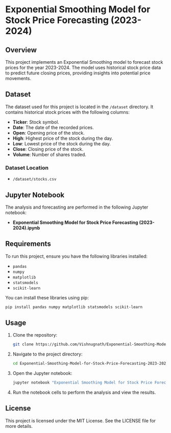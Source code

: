 
# Exponential Smoothing Model for Stock Price Forecasting (2023-2024)

## Overview
This project implements an Exponential Smoothing model to forecast stock prices for the year 2023-2024. The model uses historical stock price data to predict future closing prices, providing insights into potential price movements.

## Dataset
The dataset used for this project is located in the `/dataset` directory. It contains historical stock prices with the following columns:
- **Ticker**: Stock symbol.
- **Date**: The date of the recorded prices.
- **Open**: Opening price of the stock.
- **High**: Highest price of the stock during the day.
- **Low**: Lowest price of the stock during the day.
- **Close**: Closing price of the stock.
- **Volume**: Number of shares traded.

### Dataset Location
- `/dataset/stocks.csv`

## Jupyter Notebook
The analysis and forecasting are performed in the following Jupyter notebook:
- **Exponential Smoothing Model for Stock Price Forecasting (2023-2024).ipynb**

## Requirements
To run this project, ensure you have the following libraries installed:
- `pandas`
- `numpy`
- `matplotlib`
- `statsmodels`
- `scikit-learn`

You can install these libraries using pip:

```bash
pip install pandas numpy matplotlib statsmodels scikit-learn
```

## Usage
1. Clone the repository:
   ```bash
   git clone https://github.com/Vishnugnath/Exponential-Smoothing-Model-for-Stock-Price-Forecasting-2023-2024.git
   ```
2. Navigate to the project directory:
   ```bash
   cd Exponential-Smoothing-Model-for-Stock-Price-Forecasting-2023-2024
   ```
3. Open the Jupyter notebook:
   ```bash
   jupyter notebook "Exponential Smoothing Model for Stock Price Forecasting (2023-2024).ipynb"
   ```

4. Run the notebook cells to perform the analysis and view the results.

## License
This project is licensed under the MIT License. See the LICENSE file for more details.
